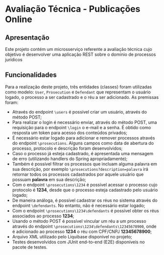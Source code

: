 # Avaliação Técnica - Publicações Online

## Apresentação

Este projeto contém um microsserviço referente a avaliação técnica cujo objetivo é desenvolver uma aplicação REST sobre o domínio de processos jurídicos

## Funcionalidades

Para a realização deste projeto, três entidades (classes) foram utilizadas como modelo: `User`, `Prosecution` e `Defendant` que representam o usuário logado, o processo a ser cadastrado e o réu a ser adicionado.
As premissas foram:

- Através do endpoint `\users` é possível criar um usuário, através do método POST;
- Para realizar o login é necessário enviar, através do método POST, uma requisição para o endpoint `\login` o e-mail e a senha. É obtido como resposta um token para acesso dos conteúdos privados;
- É necessário estar logado para adicionar e remover processos através do endpoint `\prosecutions`. Alguns campos como data de abertura do processo, protocolo e descrição foram desenvolvidos;
- Caso o processo já esteja cadastrado, é apresentada uma mensagem de erro (utilizando handlers do Spring apropriadamente);
- Também é possível filtrar os processos que incluam alguma palavra em sua descrição, por exemplo `\prosecutions?description=palavra` irá retornar todos os processos cadastrados por aquele usuário que possuam **palavra** em sua descrição;
- Com o endpoint `\prosecutions\1234` é possível acessar o processo cujo protocolo é **1234**, desde que o processo esteja cadastrado pelo usuário logado;
- De maneira análoga, é possível cadastrar os réus no sistema através do endpoint `\defendants`. No entanto, não é necessário estar logado;
- Com o endpoint `\prosecutions\1234\defendants` é possível obter os réus associados ao processo **1234**;
- Usando o método POST é possível vincular um réu a um processo através do endpoint `\prosecutions\1234\defendants\12345678900`, onde é adicionado ao processo **1234** o réu com CPF/CNPJ **12345678900**;
- Arquivo XML utilizado pelo Liquibase disponível no projeto;
- Testes desenvolvidos com JUnit end-to-end (E2E) disponíveis no pacote de testes.
